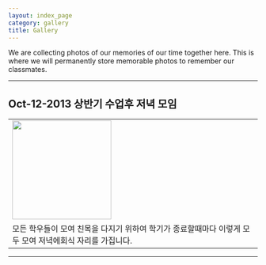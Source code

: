 ```yaml
---
layout: index_page
category: gallery
title: Gallery
---
```


We are collecting photos of our memories of our time together here. This is where we will permanently store memorable photos to remember our classmates. 

<hr>

## Oct-12-2013 상반기 수업후 저녁 모임
<table>
<tr> <td>
<img
src="https://user-images.githubusercontent.com/82404/285176849-566e5b13-0651-4bdd-b487-9ca7ac15c806.png"
align='left' height="200" />
</td></tr>
<tr> <td>
모든 학우들이 모여 친목을 다지기 위하여 학기가 종료할때마다 이렇게 모두 모여
저녁에회식 자리를 가집니다. 
</td></tr>
</table>
<hr>

